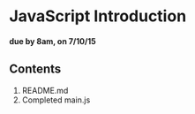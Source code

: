 # JavaScript Introduction

#### due by 8am, on 7/10/15


## Contents

1. README.md
2. Completed main.js
